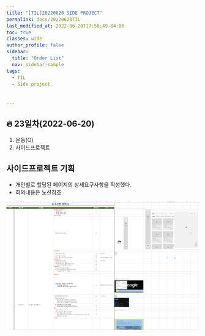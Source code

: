 ```yaml
---
title: "[TIL]20220620 SIDE PROJECT"
permalink: docs/20220620TIL
last_modified_at: 2022-06-20T17:58:49-04:00
toc: true
classes: wide
author_profile: false
sidebar:
  title: "Order List"
  nav: sidebar-sample
tags:
  - TIL
  - Side project
  

---
```


## 🔥 23일차(2022-06-20)


1. 운동(O)
2. 사이드프로젝트

## 사이드프로젝트 기획
 - 개인별로 할당된 페이지의 상세요구사항을 작성했다.
 - 회의내용은 노션참조


 ![no-alignment](/assets/images/22-06-20-requirement-excel.PNG)